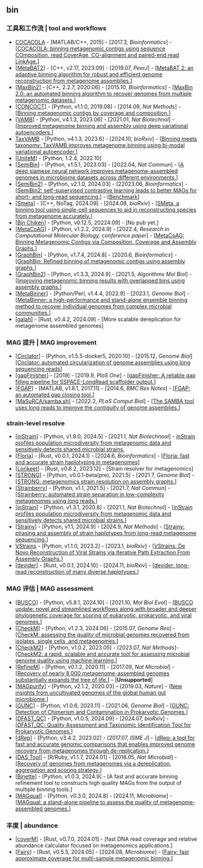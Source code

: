 ## bin

### 工具和工作流 | tool and workflows
- [COCACOLA](https://github.com/younglululu/COCACOLA) - [MATLAB/C++, 2015] - [2017.3, _Bioinformatics_] - [[COCACOLA: binning metagenomic contigs using sequence COmposition, read CoverAge, CO-alignment and paired-end read LinkAge.](https://doi.org/10.1093/bioinformatics/btw290)]
- [[MetaBAT2](https://bitbucket.org/berkeleylab/metabat)] - [C++, v2.17, 2023.09] - [2019.07, _PeerJ_] - [[MetaBAT 2: an adaptive binning algorithm for robust and efficient genome reconstruction from metagenome assemblies.](https://doi.org/10.7717/peerj.7359)]
- [[MaxBin2](https://sourceforge.net/projects/maxbin2/)] - [C++, 2.2.7, 2020.06] - [2015.10, _Bioinformatics_] - [[MaxBin 2.0: an automated binning algorithm to recover genomes from multiple metagenomic datasets.](https://doi.org/10.1093/bioinformatics/btv638)]
- [[CONCOCT](https://github.com/BinPro/CONCOCT)] - [Python, v1.1.0, 2019.08] - [2014.09, _Nat Methods_] - [[Binning metagenomic contigs by coverage and composition.](https://doi.org/10.1038/nmeth.3103)]
- [[VAMB](https://github.com/RasmussenLab/vamb)] - [Python, v4.1.3, 2023.06] - [2021.01, _Nat Biotechnol_] - [[Improved metagenome binning and assembly using deep variational autoencoders.](https://doi.org/10.1038/s41587-020-00777-4)]
- [TaxVAMB](https://github.com/RasmussenLab/vamb) - [Python, v4.1.3, 2023.6] - [2024.10, _bioRxiv_] - [[Binning meets taxonomy: TaxVAMB improves metagenome binning using bi-modal variational autoencoder.](https://doi.org/10.1101/2024.10.25.620172)]
- [[UniteM](https://github.com/dparks1134/UniteM)] - [Python, 1.2.4, 2022.10]
- [[SemiBin](https://github.com/BigDataBiology/SemiBin)] - [Python, v1.5.1, 2023.03] - [2022.04, _Nat Commun_] - [[A deep siamese neural network improves metagenome-assembled genomes in microbiome datasets across different environments.](https://doi.org/10.1038/s41467-022-29843-y)]
- [[SemiBin2](https://github.com/BigDataBiology/SemiBin)] - [Python, v2.1.0, 2024.03] - [22023.06, _Bioinformatics_] - [[SemiBin2: self-supervised contrastive learning leads to better MAGs for short- and long-read sequencing.](https://doi.org/10.1093/bioinformatics/btad209)] - [[Benchmark](https://github.com/BigDataBiology/SemiBin2_benchmark)]
- [[Smeta](https://github.com/YuhaoZhangwow/SMeta)] - [C++, NoTag, 2024.09] - [2024.08, _bioRxiv_] - [[SMeta, a binning tool using single-cell sequences to aid in reconstructing species from metagenome accurately.](https://doi.org/10.1101/2024.08.25.609542)]
- [[Bin Chiken](https://github.com/AroneyS/binchicken)] - [Python, v0.12.5, 20224.09] - [No pub yet.]
- [[MetaCoAG](https://github.com/metagentools/MetaCoAG)] - [Python, v1.2.2, 2024.9] - [2022.4, _Research in Computational Molecular Biology, conference paper_] - [[MetaCoAG: Binning Metagenomic Contigs via Composition, Coverage and Assembly Graphs.](https://doi.org/10.1007/978-3-031-04749-7_5)]
- [[GraphBin](https://github.com/metagentools/GraphBin)] - [Python, v1.7.4, 2024.8] - [2020.6, _Bioinformatics_] - [[GraphBin: Refined binning of metagenomic contigs using assembly graphs.](https://doi.org/10.1093/bioinformatics/btaa180)]
- [[GraphBin2](https://github.com/metagentools/GraphBin2)] - [Python, v1.3.3, 2024.9] - [2021.5, _Algorithms Mol Biol_] - [[Improving metagenomic binning results with overlapped bins using assembly graphs.](https://doi.org/10.1186/s13015-021-00185-6)]
- [[MetaBinner](https://github.com/ziyewang/MetaBinner)] - [Python/Perl, v1.4.4, 2022.9] - [2023.1, _Genome Biol_] - [[MetaBinner: a high-performance and stand-alone ensemble binning method to recover individual genomes from complex microbial communities.](https://doi.org/10.1186/s13059-022-02832-6)]
- [[galah](https://github.com/wwood/galah)] - [Rust, v0.4.2, 2024.09] - [More scalable dereplication for metagenome assembled genomes]

### MAG 提升 | MAG improvement
- [[Circlator](https://github.com/sanger-pathogens/circlator)] - [Python, v1.5.5-docker5, 2020.10] - [2015.12, _Genome Biol_] [[Circlator: automated circularization of genome assemblies using long sequencing reads](https://doi.org/10.1186/s13059-015-0849-0)]
- [[gapFinisher](https://github.com/kammoji/gapFinisher)] - [2019] - [2019.9, _PloS One_] - [[gapFinisher: A reliable gap filling pipeline for SSPACE-LongRead scaffolder output.](https://doi.org/10.1371/journal.pone.0216885)]
- [[FGAP](https://github.com/pirovc/fgap)] - [MATLAB, v1.8.1, 2017.11] - [2014.6, _BMC Res Notes_] - [[FGAP: an automated gap closing tool.](http://doi.org/10.1186/1756-0500-7-371)]
- [[MaSuRCA/samba.sh](https://github.com/alekseyzimin/masurca)] - [2022.2, _PLoS Comput Biol_] - [[The SAMBA tool uses long reads to improve the contiguity of genome assemblies.](https://doi.org/10.1371/journal.pcbi.1009860)]

### strain-level resolve
- [[inStrain](https://github.com/MrOlm/inStrain)] - [Python, v1.9.0, 2024.5] - [2021.1, _Nat Biotechnoal_] - [inStrain profiles population microdiversity from metagenomic data and sensitively detects shared microbial strains.](https://doi.org/10.1038/s41587-020-00797-0)
- [[Floria](https://github.com/bluenote-1577/floria)] - [Rust, v0.0.1, 2024.1] - [2024.6, _Bioinformatics_] - [[Floria: fast and accurate strain haplotyping in metagenomes](https://doi.org/10.1093/bioinformatics/btae252)]
- [[Lorikeet](https://github.com/rhysnewell/Lorikeet)] - [Rust, v0.8.2, 2023.12] - [Strain resolver for metagenomics]
- [[STRONG](https://github.com/chrisquince/STRONG)] - [Python, v0.0.1-beta(pre), 2021.5] - [2021.7, _Genome Biol_] - [[STRONG: metagenomics strain resolution on assembly graphs.](https://doi.org/10.1186/s13059-021-02419-7)]
- [[Strainberry](https://github.com/rvicedomini/strainberry)] - [Python, v1.1, 2021.5] - [2021.7, _Nat Commun_] - [[Strainberry: automated strain separation in low-complexity metagenomes using long reads.](https://doi.org/10.1038/s41467-021-24515-9)]
- [[inStrain](https://github.com/MrOlm/inStrain)] - [Python, v1.3.1, 2020.8] - [2021.1, _Nat Biotechnol_] - [[inStrain profiles population microdiversity from metagenomic data and sensitively detects shared microbial strains.](https://doi.org/10.1038/s41587-020-00797-0)]
- [[Strainy](https://github.com/katerinakazantseva/strainy)] - [Python, v1.1, 2024.9] - [2024.9, _Nat Methods_] - [[Strainy: phasing and assembly of strain haplotypes from long-read metagenome sequencing.](https://doi.org/10.1038/s41592-024-02424-1)]
- [VStrains](https://github.com/metagentools/VStrains) - [Python, v1.1.0, 2023.2] - [2023.1, _bioRxiv_] - [[VStrains: De Novo Reconstruction of Viral Strains via Iterative Path Extraction From Assembly Graphs.](https://doi.org/10.1101/2022.10.21.513181)]
- [[devider](https://github.com/bluenote-1577/devider)] - [Rust, v0.0.1, 2024.10] - [2024.11, _bioRxiv_] - [[devider: long-read reconstruction of many diverse haplotypes.](https://doi.org/10.1101/2024.11.05.621838)]


### MAG 评估 | MAG assessment
- [[BUSCO](https://busco.ezlab.org)] - [Python, v5.8.1, 2024.10] - [2021.10, _Mol Biol Evol_] - [[BUSCO update: novel and streamlined workflows along with broader and deeper phylogenetic coverage for scoring of eukaryotic, prokaryotic, and viral genomes.](http://arxiv.org/abs/2106.11799)]
- [[CheckM](https://github.com/Ecogenomics/CheckM)] - [Python, v1.2.3, 2024.06] - [2015.07, _Genome Res_] - [[CheckM: assessing the quality of microbial genomes recovered from isolates, single cells, and metagenomes.](https://doi.org/10.1101/gr.186072.114)]
- [[CheckM2](https://github.com/chklovski/CheckM2)] - [Python, v1.0.2, 2023.05] - [2023.07, _Nat Methods_]- [[CheckM2: a rapid, scalable and accurate tool for assessing microbial genome quality using machine learning.](https://doi.org/10.1038/s41592-023-01940-w)]
- [[RefineM](https://github.com/dparks1134/RefineM)] - [Python, v0.1.2, 2020.11] - [2017.09, _Nat Microbiol_] - [[Recovery of nearly 8,000 metagenome-assembled genomes substantially expands the tree of life.](https://doi.org/10.1038/s41564-017-0012-7)] - [**Unsupported**]
- [[MAGpurify](https://github.com/snayfach/MAGpurify)] - [Python, v2.1.2, 2020.03] - [2019.03, _Nature_] - [[New insights from uncultivated genomes of the global human gut microbiome.](https://doi.org/10.1038/s41586-019-1058-x)]
- [[GUNC](https://github.com/grp-bork/gunc)] - [Python, v1.0.6, 2023.11] - [2021.06, _Genome Biol_] - [[GUNC: Detection of Chimerism and Contamination in Prokaryotic Genomes.](https://doi.org/10.1186/s13059-021-02393-0)]
- [[DFAST_QC](https://github.com/nigyta/dfast_qc)] - [Python, v1.0.5, 2024.09] - [2024.07, _bioRxiv_] - [[DFAST_QC: Quality Assessment and Taxonomic Identification Tool for Prokaryotic Genomes.](https://doi.org/10.1101/2024.07.22.604526)]
- [[dRep](https://github.com/MrOlm/drep)] - [Python, v3.4.2, 2023.02] - [2017.07, _ISME J_] - [[dRep: a tool for fast and accurate genomic comparisons that enables improved genome recovery from metagenomes through de-replication.](https://doi.org/10.1038/ismej.2017.126)]
- [[DAS Tool](https://github.com/cmks/DAS_Tool)] - [R/Ruby, v1.1.7, 2024.01] - [2018.05, _Nat Microbial_] - [[Recovery of genomes from metagenomes via a dereplication, aggregation and scoring strategy.](https://doi.org/10.1038/s41564-018-0171-1)]
- [[Binette](https://github.com/genotoul-bioinfo/Binette)] - [Python, v1.0.3, 2024.9] - [A fast and accurate binning refinement tool to constructs high quality MAGs from the output of multiple binning tools.]
- [[MAGqual](https://github.com/ac1513/MAGqual)] - [Python, v0.3.0, 2024.8] - [2024.11, _Microbiome_] - [[MAGqual: a stand-alone pipeline to assess the quality of metagenome-assembled genomes.](https://doi.org/10.1186/s40168-024-01949-z)]


### 丰度 | abundance
- [[coverM](https://github.com/wwood/CoverM)] - [Rust, v0.7.0, 2024.01] -  [fast DNA read coverage and relative abundance calculator focused on metagenomics applications.]
- [[Fairy](https://github.com/bluenote-1577/fairy)] - [Rust, v0.5.5, 2024.05] - [2024.08, _Microbiome_] - [[Fairy: fast approximate coverage for multi-sample metagenomic binning.](https://doi.org/10.1186/s40168-024-01861-6)]
